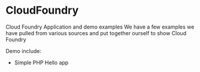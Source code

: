# CloudFoundry
Cloud Foundry Application and demo examples
We have a few examples we have pulled from various sources and put together ourself to show Cloud Foundry

Demo include:
  - Simple PHP Hello app
 
  
  
